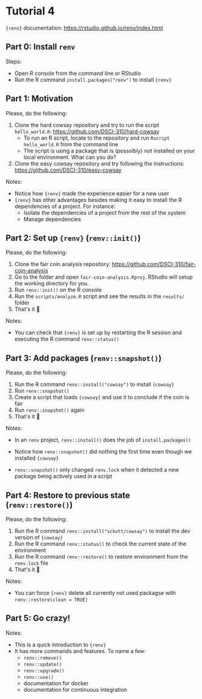 # Tutorial 4

`{renv}` documentation: https://rstudio.github.io/renv/index.html

## Part 0: Install `renv`

Steps:

- Open R console from the command line or RStudio
- Run the R command `install.packages("renv")` to install `{renv}`

## Part 1: Motivation

Please, do the following:

1. Clone the hard cowsay repository and try to run the script `hello_world.R`: https://github.com/DSCI-310/hard-cowsay
   - To run an R script, locate to the repository and run `Rscript hello_world.R` from the command line
   - The script is using a package that is (posssibly) not installed on your local environment. What can you do?
2. Clone the easy cowsay repository and try following the instructions: https://github.com/DSCI-310/easy-cowsay

Notes:
- Notice how `{renv}` made the experience easier for a new user
- `{renv}` has other advantages besides making it easy to install the R dependencies of a project. For instance:
    - Isolate the dependencies of a project from the rest of the system
    - Manage dependencies

## Part 2: Set up `{renv}` (`renv::init()`)

Please, do the following:
1. Clone the fair coin analysis repository: https://github.com/DSCI-310/fair-coin-analysis
2. Go to the folder and open `fair-coin-analysis.Rproj`. RStudio will setup the working directory for you.
3. Run `renv::init()` on the R console
4. Run the `scripts/analyze.R` script and see the results in the `results/` folder
5. That's it 🥳

Notes:
- You can check that `{renv}` is set up by restarting the R session and executing the R command `renv::status()`

## Part 3: Add packages (`renv::snapshot()`)

Please, do the following:
1. Run the R command `renv::install("cowsay")` to install `{cowsay}` 
2. Run `renv::snapshot()`
3. Create a script that loads `{cowsay}` and use it to conclude if the coin is fair
4. Run `renv::snapshot()` again
6. That's it 🥳

Notes:

- In an `renv` project, `renv::install()` does the job of `install.packages()`

- Notice how `renv::snapshot()` did nothing the first time even though we installed `{cowsay}`
- `renv::snapshot()` only changed `renv.lock` when it detected a new package being actively used in a script

## Part 4: Restore to previous state (`renv::restore()`)

Please, do the following:
1. Run the R command `renv::install("sckott/cowsay")` to install the dev version of `{cowsay}`
2. Run the R command `renv::status()` to check the current state of the environment
3. Run the R command `renv::restore()` to restore environment from the `renv.lock` file
4. That's it 🥳

Notes:
- You can force `{renv}` delete all currently not used packagse with `renv::restore(clean = TRUE)`

## Part 5: Go crazy!

Notes:
- This is a quick introduction to `{renv}`
- It has more commands and features. To name a few:
    - `renv::remove()`
    - `renv::update()`
    - `renv::upgrade()`
    - `renv::use()`
    - documentation for docker
    - documentation for continuous integration
